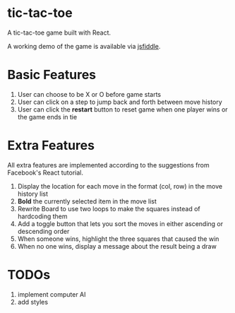 # tic-tac-toe

  A tic-tac-toe game built with React.

  A working demo of the game is available via [jsfiddle](https://jsfiddle.net/mhijack/gyj1d1gx/).

# Basic Features

  1. User can choose to be X or O before game starts
  2. User can click on a step to jump back and forth between move history
  3. User can click the **restart** button to reset game when one player wins or the game ends in tie

# Extra Features

  All extra features are implemented according to the suggestions from Facebook's React tutorial.

  1. Display the location for each move in the format (col, row) in the move history list
  2. **Bold** the currently selected item in the move list
  3. Rewrite Board to use two loops to make the squares instead of hardcoding them
  4. Add a toggle button that lets you sort the moves in either ascending or descending order
  5. When someone wins, highlight the three squares that caused the win
  6. When no one wins, display a message about the result being a draw

# TODOs

  1. implement computer AI
  2. add styles